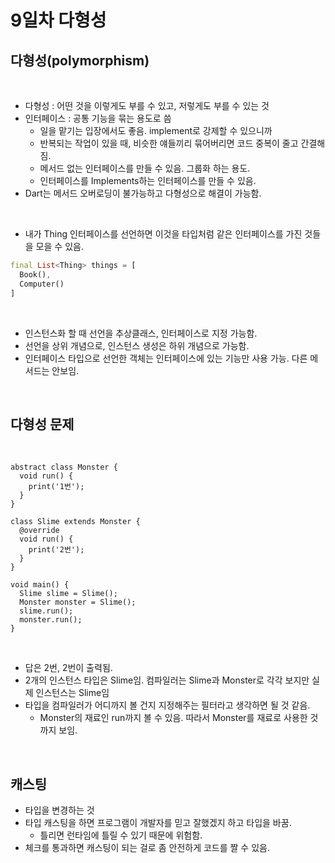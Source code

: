 # 9일차 다형성

## 다형성(polymorphism)

<br>

- 다형성 : 어떤 것을 이렇게도 부를 수 있고, 저렇게도 부를 수 있는 것
- 인터페이스 : 공통 기능을 묶는 용도로 씀
    - 일을 맡기는 입장에서도 좋음. implement로 강제할 수 있으니까
    - 반복되는 작업이 있을 때, 비슷한 얘들끼리 묶어버리면 코드 중복이 줄고 간결해짐.
    - 메서드 없는 인터페이스를 만들 수 있음. 그룹화 하는 용도.
    - 인터페이스를 Implements하는 인터페이스를 만들 수 있음.
- Dart는 메서드 오버로딩이 불가능하고 다형성으로 해결이 가능함.

<br>

- 내가 Thing 인터페이스를 선언하면 이것을 타입처럼 같은 인터페이스를 가진 것들을 모을 수 있음.

```dart
final List<Thing> things = [
  Book(),
  Computer()
]
```

<br>

- 인스턴스화 할 때 선언을 추상클래스, 인터페이스로 지정 가능함.
- 선언을 상위 개념으로, 인스턴스 생성은 하위 개념으로 가능함.
- 인터페이스 타입으로 선언한 객체는 인터페이스에 있는 기능만 사용 가능. 다른 메서드는 안보임. 

<br>

## 다형성 문제

<br>

```
abstract class Monster {
  void run() {
    print('1번');
  }
}

class Slime extends Monster {
  @override
  void run() {
    print('2번');
  }
}

void main() {
  Slime slime = Slime();
  Monster monster = Slime();
  slime.run();
  monster.run();
}
```

<br>

- 답은 2번, 2번이 출력됨.
- 2개의 인스턴스 타입은 Slime임. 컴파일러는 Slime과 Monster로 각각 보지만 실제 인스턴스는 Slime임
- 타입을 컴파일러가 어디까지 볼 건지 지정해주는 필터라고 생각하면 될 것 같음.
    - Monster의 재료인 run까지 볼 수 있음. 따라서 Monster를 재료로 사용한 것까지 보임.

<br>

## 캐스팅

- 타입을 변경하는 것
- 타입 캐스팅을 하면 프로그램이 개발자를 믿고 잘했겠지 하고 타입을 바꿈. 
    - 틀리면 런타임에 틀릴 수 있기 때문에 위험함.
- 체크를 통과하면 캐스팅이 되는 걸로 좀 안전하게 코드를 짤 수 있음.

<br>